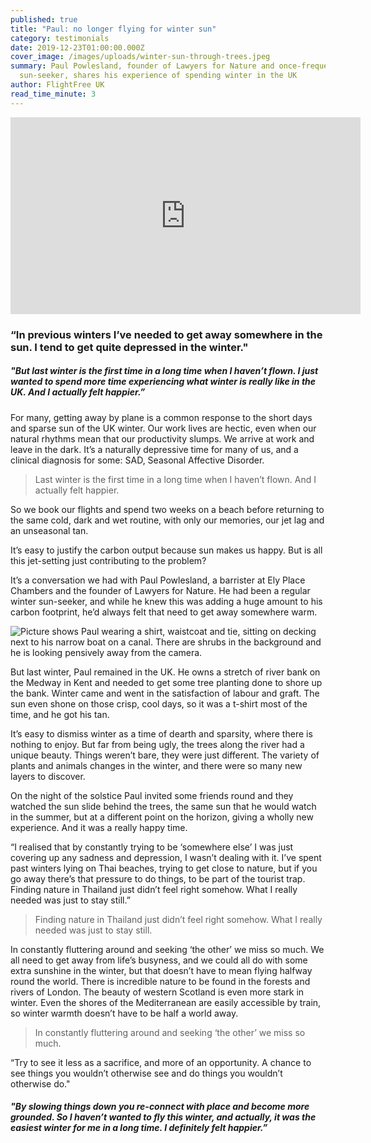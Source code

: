 ```yaml
---
published: true
title: "Paul: no longer flying for winter sun"
category: testimonials
date: 2019-12-23T01:00:00.000Z
cover_image: /images/uploads/winter-sun-through-trees.jpeg
summary: Paul Powlesland, founder of Lawyers for Nature and once-frequent winter
  sun-seeker, shares his experience of spending winter in the UK
author: FlightFree UK
read_time_minute: 3
---
```

<iframe src="https://www.facebook.com/plugins/video.php?href=https%3A%2F%2Fwww.facebook.com%2FflightfreeUK%2Fvideos%2F382584305737238%2F&show_text=0&width=560" width="560" height="315" style="border:none;overflow:hidden" scrolling="no" frameborder="0" allowfullscreen="true" allow="autoplay; clipboard-write; encrypted-media; picture-in-picture; web-share" allowFullScreen="true"></iframe>

### “In previous winters I’ve needed to get away somewhere in the sun. I tend to get quite depressed in the winter."

##### "But last winter is the first time in a long time when I haven’t flown. I just wanted to spend more time experiencing what winter is really like in the UK. And I actually felt happier.”

For many, getting away by plane is a common response to the short days and sparse sun of the UK winter. Our work lives are hectic, even when our natural rhythms mean that our productivity slumps. We arrive at work and leave in the dark. It’s a naturally depressive time for many of us, and a clinical diagnosis for some: SAD, Seasonal Affective Disorder. 

> Last winter is the first time in a long time when I haven’t flown. And I actually felt happier.

So we book our flights and spend two weeks on a beach before returning to the same cold, dark and wet routine, with only our memories, our jet lag and an unseasonal tan.

It’s easy to justify the carbon output because sun makes us happy. But is all this jet-setting just contributing to the problem?  

It’s a conversation we had with Paul Powlesland, a barrister at Ely Place Chambers and the founder of Lawyers for Nature. He had been a regular winter sun-seeker, and while he knew this was adding a huge amount to his carbon footprint, he’d always felt that need to get away somewhere warm.

![Picture shows Paul wearing a shirt, waistcoat and tie, sitting on decking next to his narrow boat on a canal. There are shrubs in the background and he is looking pensively away from the camera. ](/images/uploads/paul-powlesland-boat.jpg "Paul Powlesland with his narrowboat on the River Roding")

But last winter, Paul remained in the UK. He owns a stretch of river bank on the Medway in Kent and needed to get some tree planting done to shore up the bank. Winter came and went in the satisfaction of labour and graft. The sun even shone on those crisp, cool days, so it was a t-shirt most of the time, and he got his tan.

It’s easy to dismiss winter as a time of dearth and sparsity, where there is nothing to enjoy. But far from being ugly, the trees along the river had a unique beauty. Things weren’t bare, they were just different. The variety of plants and animals changes in the winter, and there were so many new layers to discover. 

On the night of the solstice Paul invited some friends round and they watched the sun slide behind the trees, the same sun that he would watch in the summer, but at a different point on the horizon, giving a wholly new experience. And it was a really happy time.

“I realised that by constantly trying to be ‘somewhere else’ I was just covering up any sadness and depression, I wasn’t dealing with it. I’ve spent past winters lying on Thai beaches, trying to get close to nature, but if you go away there’s that pressure to do things, to be part of the tourist trap. Finding nature in Thailand just didn’t feel right somehow. What I really needed was just to stay still.”

> Finding nature in Thailand just didn’t feel right somehow. What I really needed was just to stay still.

In constantly fluttering around and seeking ‘the other’ we miss so much. We all need to get away from life’s busyness, and we could all do with some extra sunshine in the winter, but that doesn’t have to mean flying halfway round the world. There is incredible nature to be found in the forests and rivers of London. The beauty of western Scotland is even more stark in winter. Even the shores of the Mediterranean are easily accessible by train, so winter warmth doesn’t have to be half a world away. 

> In constantly fluttering around and seeking ‘the other’ we miss so much.

“Try to see it less as a sacrifice, and more of an opportunity. A chance to see things you wouldn’t otherwise see and do things you wouldn’t otherwise do." 

##### "By slowing things down you re-connect with place and become more grounded. So I haven’t wanted to fly this winter, and actually, it was the easiest winter for me in a long time. I definitely felt happier.”[](https://www.facebook.com/flightfreeUK/videos/382584305737238/)